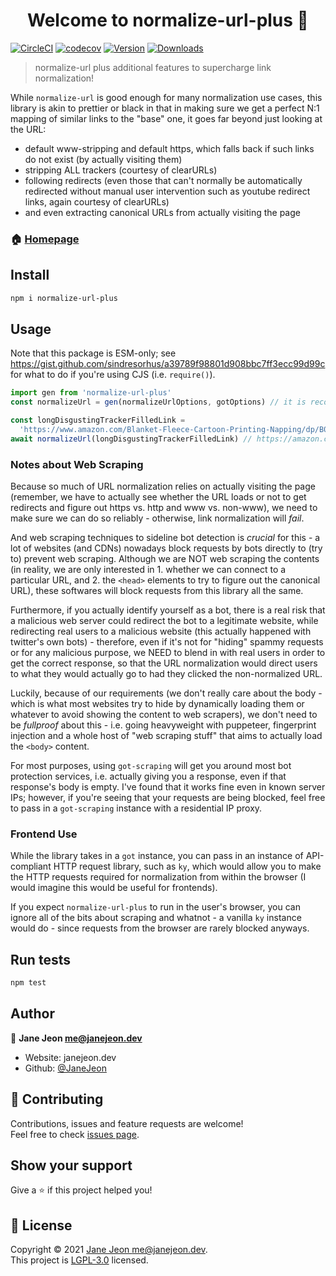 <h1 align="center">Welcome to normalize-url-plus 👋</h1>

[![CircleCI](https://circleci.com/gh/JaneJeon/normalize-url-plus/tree/master.svg?style=shield)](https://circleci.com/gh/JaneJeon/normalize-url-plus/tree/master)
[![codecov](https://codecov.io/gh/JaneJeon/normalize-url-plus/branch/master/graph/badge.svg)](https://codecov.io/gh/JaneJeon/normalize-url-plus)
[![Version](https://img.shields.io/npm/v/normalize-url-plus)](https://www.npmjs.com/package/normalize-url-plus)
[![Downloads](https://img.shields.io/npm/dt/normalize-url-plus)](https://www.npmjs.com/package/normalize-url-plus)

> normalize-url plus additional features to supercharge link normalization!

While `normalize-url` is good enough for many normalization use cases, this library is akin to prettier or black in that in making sure we get a perfect N:1 mapping of similar links to the "base" one, it goes far beyond just looking at the URL:

- default www-stripping and default https, which falls back if such links do not exist (by actually visiting them)
- stripping ALL trackers (courtesy of clearURLs)
- following redirects (even those that can't normally be automatically redirected without manual user intervention such as youtube redirect links, again courtesy of clearURLs)
- and even extracting canonical URLs from actually visiting the page

### 🏠 [Homepage](https://github.com/JaneJeon/normalize-url-plus)

## Install

```sh
npm i normalize-url-plus
```

## Usage

Note that this package is ESM-only; see https://gist.github.com/sindresorhus/a39789f98801d908bbc7ff3ecc99d99c for what to do if you're using CJS (i.e. `require()`).

```js
import gen from 'normalize-url-plus'
const normalizeUrl = gen(normalizeUrlOptions, gotOptions) // it is recommended to fill out the caching options for got

const longDisgustingTrackerFilledLink =
  'https://www.amazon.com/Blanket-Fleece-Cartoon-Printing-Napping/dp/B089G4JDVB/ref=sr_1_1?keywords=hello%20kitty&sr=8-1' // eww
await normalizeUrl(longDisgustingTrackerFilledLink) // https://amazon.com/Blanket-Fleece-Cartoon-Printing-Napping/dp/B089G4JDVB
```

### Notes about Web Scraping

Because so much of URL normalization relies on actually visiting the page (remember, we have to actually see whether the URL loads or not to get redirects and figure out https vs. http and www vs. non-www), we need to make sure we can do so reliably - otherwise, link normalization will _fail_.

And web scraping techniques to sideline bot detection is _crucial_ for this - a lot of websites (and CDNs) nowadays block requests by bots directly to (try to) prevent web scraping. Although we are NOT web scraping the contents (in reality, we are only interested in 1. whether we can connect to a particular URL, and 2. the `<head>` elements to try to figure out the canonical URL), these softwares will block requests from this library all the same.

Furthermore, if you actually identify yourself as a bot, there is a real risk that a malicious web server could redirect the bot to a legitimate website, while redirecting real users to a malicious website (this actually happened with twitter's own bots) - therefore, even if it's not for "hiding" spammy requests or for any malicious purpose, we NEED to blend in with real users in order to get the correct response, so that the URL normalization would direct users to what they would actually go to had they clicked the non-normalized URL.

Luckily, because of our requirements (we don't really care about the body - which is what most websites try to hide by dynamically loading them or whatever to avoid showing the content to web scrapers), we don't need to be _fullproof_ about this - i.e. going heavyweight with puppeteer, fingerprint injection and a whole host of "web scraping stuff" that aims to actually load the `<body>` content.

For most purposes, using `got-scraping` will get you around most bot protection services, i.e. actually giving you a response, even if that response's body is empty. I've found that it works fine even in known server IPs; however, if you're seeing that your requests are being blocked, feel free to pass in a `got-scraping` instance with a residential IP proxy.

### Frontend Use

While the library takes in a `got` instance, you can pass in an instance of API-compliant HTTP request library, such as `ky`, which would allow you to make the HTTP requests required for normalization from within the browser (I would imagine this would be useful for frontends).

If you expect `normalize-url-plus` to run in the user's browser, you can ignore all of the bits about scraping and whatnot - a vanilla `ky` instance would do - since requests from the browser are rarely blocked anyways.

## Run tests

```sh
npm test
```

## Author

👤 **Jane Jeon <me@janejeon.dev>**

- Website: janejeon.dev
- Github: [@JaneJeon](https://github.com/JaneJeon)

## 🤝 Contributing

Contributions, issues and feature requests are welcome!<br />Feel free to check [issues page](https://github.com/JaneJeon/normalize-url-plus/issues).

## Show your support

Give a ⭐️ if this project helped you!

## 📝 License

Copyright © 2021 [Jane Jeon <me@janejeon.dev>](https://github.com/JaneJeon).<br />
This project is [LGPL-3.0](https://github.com/JaneJeon/normalize-url-plus/blob/main/LICENSE) licensed.

